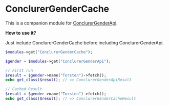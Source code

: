 # ConclurerGenderCache

This is a companion module for [ConclurerGenderApi](https://github.com/conclurer/ConclurerGenderApi).

**How to use it?**

Just include ConclurerGenderCache before including ConclurerGenderApi.

```php
$modules->get("ConclurerGenderCache");

$gender = $modules->get("ConclurerGenderApi");

// First run
$result = $gender->name("Torsten")->fetch();
echo get_class($result); // => ConclurerGenderApiResult

// Cached Result
$result = $gender->name("Torsten")->fetch();
echo get_class($result); // => ConclurerGenderCacheResult
```